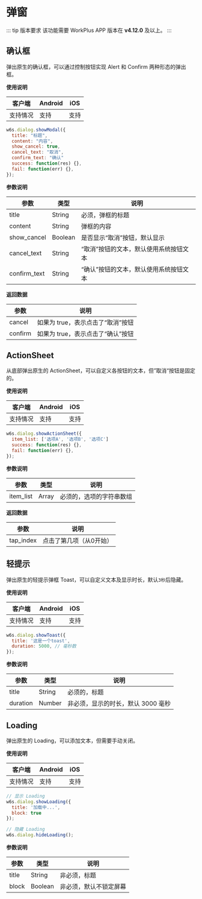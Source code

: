 # 弹窗

::: tip 版本要求
该功能需要 WorkPlus APP 版本在 **v4.12.0** 及以上。
:::

## 确认框

弹出原生的确认框，可以通过控制按钮实现 Alert 和 Confirm 两种形态的弹出框。

**使用说明**

| 客户端   | Android | iOS  |
| -------- | ------- | ---- |
| 支持情况 | 支持  | 支持 |


```js
w6s.dialog.showModal({
  title: "标题",
  content: "内容",
  show_cancel: true,
  cancel_text: "取消",
  confirm_text: "确认"
  success: function(res) {},
  fail: function(err) {},
});
```


**参数说明**

| 参数 | 类型 | 说明|
| - | - | - |
| title |  String | 必须，弹框的标题 |
| content |  String | 弹框的内容 |
| show_cancel |  Boolean | 是否显示“取消”按钮，默认显示 |
| cancel_text |  String | “取消”按钮的文本，默认使用系统按钮文本 |
| confirm_text |  String | “确认”按钮的文本，默认使用系统按钮文本 |

**返回数据**

| 参数 | 说明 |
| - | - | 
| cancel | 如果为 true，表示点击了“取消”按钮  |
| confirm | 如果为 true，表示点击了“确认”按钮  |

## ActionSheet

从底部弹出原生的 ActionSheet，可以自定义各按钮的文本，但”取消“按钮是固定的。

**使用说明**

| 客户端   | Android | iOS  |
| -------- | ------- | ---- |
| 支持情况 | 支持  | 支持 |


```js
w6s.dialog.showActionSheet({
  item_list: ['选项A', '选项B', '选项C']
  success: function(res) {},
  fail: function(err) {},
});
```


**参数说明**

| 参数 | 类型 | 说明|
| - | - | - |
| item_list |  Array | 必须的，选项的字符串数组 |

**返回数据**

| 参数 | 说明 |
| - | - | 
| tap_index | 点击了第几项（从0开始） |


## 轻提示

弹出原生的轻提示弹框 Toast，可以自定义文本及显示时长，默认`3秒`后隐藏。

**使用说明**

| 客户端   | Android | iOS  |
| -------- | ------- | ---- |
| 支持情况 | 支持  | 支持 |


```js
w6s.dialog.showToast({
  title: '这是一个toast',
  duration: 5000, // 毫秒数
});
```


**参数说明**

| 参数 | 类型 | 说明|
| - | - | - |
| title |  String | 必须的，标题 |
| duration |  Number | 非必须，显示的时长，默认 3000 毫秒 |


## Loading

弹出原生的 Loading，可以添加文本，但需要手动关闭。

**使用说明**

| 客户端   | Android | iOS  |
| -------- | ------- | ---- |
| 支持情况 | 支持  | 支持 |


```js
// 显示 Loading
w6s.dialog.showLoading({
  title: '加载中...',
  block: true
});

// 隐藏 Loading
w6s.dialog.hideLoading();
```


**参数说明**

| 参数 | 类型 | 说明|
| - | - | - |
| title |  String | 非必须，标题 |
| block |  Boolean | 非必须，默认不锁定屏幕 |
